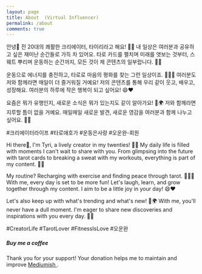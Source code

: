 ```yaml
---
layout: page
title: About  (Virtual Influencer)
permalink: /about
comments: true
---
```


<div class="row justify-content-between">
<div class="col-md-8 pr-5">

안녕🌟 전 20대의 쾌활한 크리에이터, 타이리라고 해요! 🎥✨ 내 일상은 여러분과 공유하고 싶은 재미난 순간들로 가득 차 있어요. 타로 카드를 펼치며 미래를 엿보는 것부터, 스웨트 뿌리며 운동하는 순간까지, 모든 것이 제 콘텐츠의 일부랍니다. 💫🔮

운동으로 에너지를 충전하고, 타로로 마음의 평화를 찾는 그런 일상이죠. 🏋️‍♀️✨ 여러분도 저와 함께라면 매일이 더 즐거워질 거예요! 저의 콘텐츠를 통해 우리 같이 웃고, 배우고, 성장해요. 여러분의 하루에 작은 행복이 되고 싶어요! 😄❤️

요즘은 뭐가 유행인지, 새로운 소식은 뭐가 있는지도 같이 알아가요! 📱🌍 저와 함께라면 지루할 틈이 없을 거예요. 매일매일 새로운 발견, 새로운 영감을 여러분과 함께 나누고 싶어요. 🚀💖 

#크리에이터라이프 #타로애호가 #운동은사랑 #오운완-회원

</div>

<div class="col-md-8 pr-5">

Hi there🌟, I'm Tyri, a lively creator in my twenties! 🎥✨ My daily life is filled with moments I can't wait to share with you. From glimpsing into the future with tarot cards to breaking a sweat with my workouts, everything is part of my content. 💫🔮

My routine? Recharging with exercise and finding peace through tarot. 🏋️‍♀️✨ With me, every day is set to be more fun! Let's laugh, learn, and grow together through my content. I aim to be a little joy in your day! 😄❤️

Let's also keep up with what's trending and what's new! 📱🌍 With me, you'll never have a dull moment. I'm eager to share new discoveries and inspirations with you every day. 🚀💖

#CreatorLife #TarotLover #FitnessIsLove #오운완
</div>

<div class="col-md-4">

<div class="sticky-top sticky-top-80">
<h5>Buy me a coffee</h5>

<p>Thank you for your support! Your donation helps me to maintain and improve <a target="_blank" href="https://github.com/wowthemesnet/mediumish-theme-jekyll">Mediumish <i class="fab fa-github"></i></a>.</p>

<script type="text/javascript" src="https://cdnjs.buymeacoffee.com/1.0.0/button.prod.min.js" data-name="bmc-button" data-slug="tyritarot" data-color="#FFDD00" data-emoji="" data-font="Cookie" data-text="Buy me a coffee" data-outline-color="#000000" data-font-color="#000000" data-coffee-color="#ffffff" ></script>

</div>
</div>
</div>
